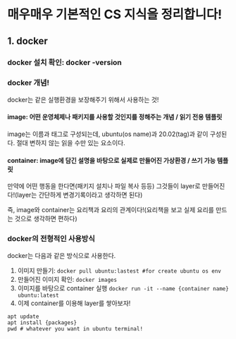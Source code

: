# 매우매우 기본적인 CS 지식을 정리합니다!

## 1. docker

### docker 설치 확인: docker -version

### docker 개념!

docker는 같은 실행환경을 보장해주기 위해서 사용하는 것!

#### **image**: 어떤 운영체제나 패키지를 사용할 것인지를 정해주는 개념 / 읽기 전용 템플릿

image는 이름과 태그로 구성되는데, ubuntu(os name)과 20.02(tag)과 같이 구성된다. 절대 변하지 않는 읽을 수만 있는 요소이다.

#### **container**: image에 담긴 설명을 바탕으로 실제로 만들어진 가상환경 / 쓰기 가능 템플릿

만약에 어떤 행동을 한다면(패키지 설치나 파일 복사 등등) 그것들이 layer로 만들어진다!(layer는 간단하게 변경기록이라고 생각하면 된다) 

즉, image와 container는 요리책과 요리의 관계이다!(요리책을 보고 실제 요리를 만드는 것으로 생각하면 편하다)

### docker의 전형적인 사용방식

docker는 다음과 같은 방식으로 사용한다.

1. 이미지 만들기: ```docker pull ubuntu:lastest #for create ubuntu os env```
2. 만들어진 이미지 확인: ```docker images```
3. 이미지를 바탕으로 container 실행 ```docker run -it --name {container name} ubuntu:latest```
4. 이제 container를 이용해 layer를 쌓아보자!
```
apt update
apt install {packages}
pwd # whatever you want in ubuntu terminal!
```
